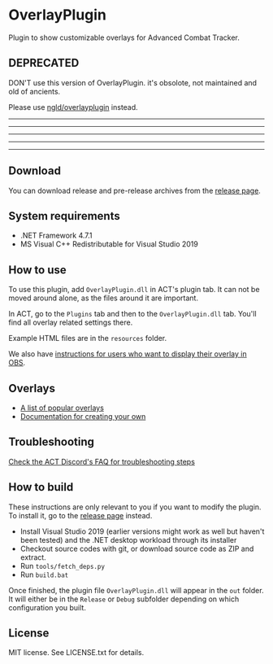 # OverlayPlugin

Plugin to show customizable overlays for Advanced Combat Tracker.

## DEPRECATED

DON'T use this version of OverlayPlugin. it's obsolote, not maintained and old of ancients.

Please use [ngld/overlayplugin](https://github.com/ngld/overlayplugin) instead.

---

---

---

---

---

## Download

You can download release and pre-release archives from the [release page][releases].

## System requirements

* .NET Framework 4.7.1
* MS Visual C++ Redistributable for Visual Studio 2019

## How to use

To use this plugin, add `OverlayPlugin.dll` in ACT's plugin tab. It can not be moved around alone, as the files around it are important.

In ACT, go to the `Plugins` tab and then to the `OverlayPlugin.dll` tab. You'll find all overlay related settings there.

Example HTML files are in the `resources` folder.

We also have [instructions for users who want to display their overlay in OBS](https://ngld.github.io/OverlayPlugin/streamers).

## Overlays

* [A list of popular overlays](https://gist.github.com/ngld/e2217563bbbe1750c0917217f136687d#overlays)
* [Documentation for creating your own](https://ngld.github.io/OverlayPlugin/devs/)


## Troubleshooting

[Check the ACT Discord's FAQ for troubleshooting steps](https://gist.github.com/ngld/e2217563bbbe1750c0917217f136687d)

## How to build

These instructions are only relevant to you if you want to modify the plugin. To install it, go to the [release page][releases] instead.

* Install Visual Studio 2019 (earlier versions might work as well but haven't been tested) and the .NET desktop workload through its installer
* Checkout source codes with git, or download source code as ZIP and extract.
* Run `tools/fetch_deps.py`
* Run `build.bat`

Once finished, the plugin file `OverlayPlugin.dll` will appear in the `out` folder. It will either be in the `Release` or `Debug` subfolder depending on which configuration you built.

## License

MIT license. See LICENSE.txt for details.

[releases]: https://github.com/ngld/OverlayPlugin/releases
